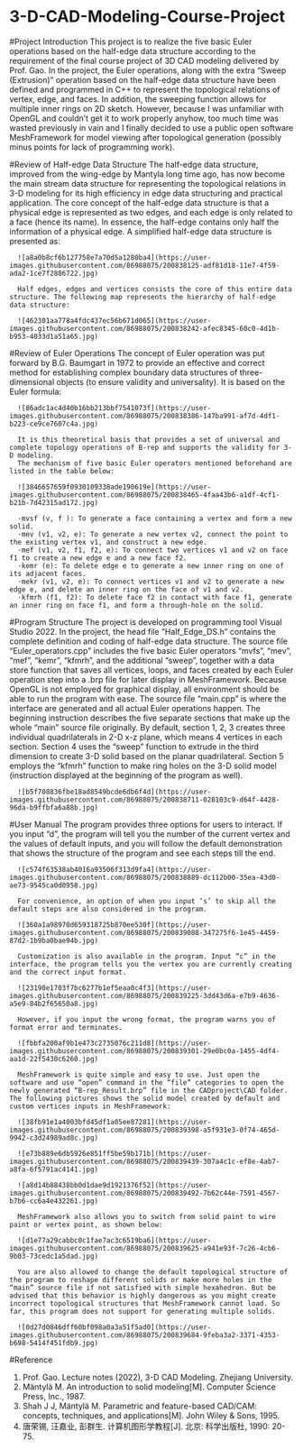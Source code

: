 # 3-D-CAD-Modeling-Course-Project
#Project Introduction
      This project is to realize the five basic Euler operations based on the half-edge data structure according to the requirement of the final course project of 3D CAD modeling delivered by Prof. Gao. In the project, the Euler operations, along with the extra “Sweep (Extrusion)” operation based on the half-edge data structure have been defined and programmed in C++ to represent the topological relations of vertex, edge, and faces. In addition, the sweeping function allows for multiple inner rings on 2D sketch. However, because I was unfamiliar with OpenGL and couldn’t get it to work properly anyhow, too much time was wasted previously in vain and I finally decided to use a public open software MeshFramework for model viewing after topological generation (possibly minus points for lack of programming work).
      
#Review of Half-edge Data Structure
      The half-edge data structure, improved from the wing-edge by Mantyla long time ago, has now become the main stream data structure for representing the topological relations in 3-D modeling for its high efficiency in edge data structuring and practical application.
      The core concept of the half-edge data structure is that a physical edge is represented as two edges, and each edge is only related to a face (hence its name). In essence, the half-edge contains only half the information of a physical edge. A simplified half-edge data structure is presented as:
      
      ![a8a0b8cf6b127758e7a70d5a1280ba4](https://user-images.githubusercontent.com/86988075/200838125-adf81d18-11e7-4f59-ada2-1ce7f2886722.jpg)
      
      Half edges, edges and vertices consists the core of this entire data structure. The following map represents the hierarchy of half-edge data structure:
      
      ![462301aa778a4fdc437ec56b671d065](https://user-images.githubusercontent.com/86988075/200838242-afec8345-60c0-4d1b-b953-4033d1a51a65.jpg)
      
#Review of Euler Operations
      The concept of Euler operation was put forward by B.G. Baumgart in 1972 to provide an effective and correct method for establishing complex boundary data structures of three-dimensional objects (to ensure validity and universality). It is based on the Euler formula:
      
      ![86adc1ac4d40b16bb213bbf7541073f](https://user-images.githubusercontent.com/86988075/200838386-147ba991-af7d-4df1-b223-ce9ce7607c4a.jpg)
      
      It is this theoretical basis that provides a set of universal and complete topology operations of B-rep and supports the validity for 3-D modeling.
      The mechanism of five basic Euler operators mentioned beforehand are listed in the table below:
      
      ![3846657659f0930109338ade190619e](https://user-images.githubusercontent.com/86988075/200838465-4faa43b6-a1df-4cf1-b21b-7d42315ad172.jpg)
      
      ·mvsf (v, f ): To generate a face containing a vertex and form a new solid.
      ·mev (v1, v2, e): To generate a new vertex v2, connect the point to the existing vertex v1, and construct a new edge.
      ·mef (v1, v2, f1, f2, e): To connect two vertices v1 and v2 on face f1 to create a new edge e and a new face f2.
      ·kemr (e): To delete edge e to generate a new inner ring on one of its adjacent faces.
      ·mekr (v1, v2, e): To connect vertices v1 and v2 to generate a new edge e, and delete an inner ring on the face of v1 and v2.
      ·kfmrh (f1, f2): To delete face f2 in contact with face f1, generate an inner ring on face f1, and form a through-hole on the solid.

#Program Structure
      The project is developed on programming tool Visual Studio 2022. In the project, the head file “Half_Edge_DS.h” contains the complete definition and coding of half-edge data structure. The source file “Euler_operators.cpp” includes the five basic Euler operators “mvfs”, “mev”, “mef”, “kemr”, “kfmrh”, and the additional “sweep”, together with a data store function that saves all vertices, loops, and faces created by each Euler operation step into a .brp file for later display in MeshFramework. Because OpenGL is not employed for graphical display, all environment should be able to run the program with ease. The source file “main.cpp” is where the interface are generated and all actual Euler operations happen. The beginning instruction describes the five separate sections that make up the whole “main” source file originally. By default, section 1, 2, 3 creates three individual quadrilaterals in 2-D x-z plane, which means 4 vertices in each section. Section 4 uses the “sweep” function to extrude in the third dimension to create 3-D solid based on the planar quadrilateral. Section 5 employs the “kfmrh” function to make ring holes on the 3-D solid model (instruction displayed at the beginning of the program as well).
      
      ![b5f708836fbe18ad8549bcde6db6f4d](https://user-images.githubusercontent.com/86988075/200838711-028103c9-d64f-4428-96da-b9ffbfa6a88b.jpg)
      

#User Manual
      The program provides three options for users to interact. If you input “d”, the program will tell you the number of the current vertex and the values of default inputs, and you will follow the default demonstration that shows the structure of the program and see each steps till the end.
      
      ![c574f63538ab4016a93506f313d9fa4](https://user-images.githubusercontent.com/86988075/200838889-dc112b00-35ea-43d0-ae73-9545ca0d0958.jpg)
      
      For convenience, an option of when you input ‘s’ to skip all the default steps are also considered in the program.
      
      ![360a1a98970d659318725b870ee530f](https://user-images.githubusercontent.com/86988075/200839088-347275f6-1e45-4459-87d2-1b9ba0bae94b.jpg)
      
      Customization is also available in the program. Input “c” in the interface, the program tells you the vertex you are currently creating and the correct input format.
      
      ![23190e1703f7bc6277b1ef5eaa0c4f3](https://user-images.githubusercontent.com/86988075/200839225-3dd43d6a-e7b9-4636-a5e9-84b2f65650a8.jpg)
      
      However, if you input the wrong format, the program warns you of format error and terminates.
      
      ![fbbfa200af9b1e473c2735076c211d8](https://user-images.githubusercontent.com/86988075/200839301-29e0bc0a-1455-4df4-aa1d-22f5430c6260.jpg)
      
      MeshFramework is quite simple and easy to use. Just open the software and use “open” command in the “file” categories to open the newly generated “B-rep_Result.brp” file in the CADproject\CAD folder. The following pictures shows the solid model created by default and custom vertices inputs in MeshFramework:
      
      ![38fb91e1a4003bfd45df1a05ee87281](https://user-images.githubusercontent.com/86988075/200839398-a5f931e3-0f74-465d-9942-c3d24989ad8c.jpg)
      
      ![e73b889e6db5926e851ff5be59b171b](https://user-images.githubusercontent.com/86988075/200839439-307a4c1c-ef8e-4ab7-a8fa-6f5791ac4141.jpg)
      
      ![a8d14b88438bb0d1dae9d1921376f52](https://user-images.githubusercontent.com/86988075/200839492-7b62c44e-7591-4567-b7b6-cc6a4e432261.jpg)
      
      MeshFramework also allows you to switch from solid paint to wire paint or vertex point, as shown below:
      
      ![d1e77a29cabbc0c1fae7ac3c6519ba6](https://user-images.githubusercontent.com/86988075/200839625-a941e93f-7c26-4cb6-9b03-73cedc1a5dad.jpg)
      
      You are also allowed to change the default topological structure of the program to reshape different solids or make more holes in the “main” source file if not satisfied with simple hexahedron. But be advised that this behavior is highly dangerous as you might create incorrect topological structures that MeshFramework cannot load. So far, this program does not support for generating multiple solids.
      
      ![0d27d0846dff60bf098a0a3a51f5ad0](https://user-images.githubusercontent.com/86988075/200839684-9feba3a2-3371-4353-b698-5414f451fdb9.jpg)
      
#Reference
1. Prof. Gao. Lecture notes (2022), 3-D CAD Modeling. Zhejiang University.
2. Mäntylä M. An introduction to solid modeling[M]. Computer Science Press, Inc., 1987.
3. Shah J J, Mäntylä M. Parametric and feature-based CAD/CAM: concepts, techniques, and applications[M]. John Wiley & Sons, 1995.
4. 唐荣锡, 汪嘉业, 彭群生. 计算机图形学教程[J]. 北京: 科学出版杜, 1990: 20-75.
      






      
      
      
      



     
     

